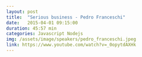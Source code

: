 ```yaml
---
layout: post
title:  "Serious business - Pedro Franceschi"
date:   2015-04-01 09:15:00
duration: 45:57 min
categories: Javascript Nodejs
img: /assets/image/speakers/pedro_franceschi.jpeg
link: https://www.youtube.com/watch?v=_0opytdAXHk
---
```

